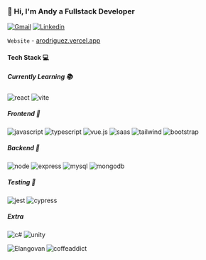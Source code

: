 ### 👋 Hi, I'm Andy a Fullstack Developer

<p><a target="_blank" href="mailto:arodriguezesteban@gmail.com"><img src="https://img.shields.io/badge/Gmail-D14836?style=for-the-badge&logo=gmail&logoColor=white" alt=Gmail /></a>
<a target="_blank" href="https://www.linkedin.com/in/arodriguezesteban/"><img src="https://img.shields.io/badge/LinkedIn-0077B5?style=for-the-badge&logo=linkedin&logoColor=white" alt=Linkedin /></a> </p>

`Website` - [arodriguez.vercel.app](https://arodriguez.vercel.app)

#### **Tech Stack 💻**

##### Currently Learning 📚
<p><img src="https://img.shields.io/badge/React.js-323330?style=for-the-badge&logo=react" alt="react" />
<img src="https://img.shields.io/badge/vite-1E1E20?style=for-the-badge&logo=vite" alt="vite" /></p>

##### Frontend 🎨

<p><img src="https://img.shields.io/badge/JavaScript-323330?style=for-the-badge&logo=javascript&logoColor=F7DF1E" alt="javascript" />
<img src="https://img.shields.io/badge/TypeScript-007ACC?style=for-the-badge&logo=typescript&logoColor=white" alt="typescript" />
<img src="https://img.shields.io/badge/Vue.js-35495E?style=for-the-badge&logo=vue.js&logoColor=4FC08D" alt="vue.js" />
<img src="https://img.shields.io/badge/Sass-CC6699?style=for-the-badge&logo=sass&logoColor=white" alt="saas" />
<img src="https://img.shields.io/badge/Tailwind_CSS-38B2AC?style=for-the-badge&logo=tailwind-css&logoColor=white" alt="tailwind" />
<img src="https://img.shields.io/badge/Bootstrap-563D7C?style=for-the-badge&logo=bootstrap&logoColor=white" alt="bootstrap" /> </p>

##### Backend 🔧

<p><img src="https://img.shields.io/badge/Node.js-43853D?style=for-the-badge&logo=node.js&logoColor=white" alt="node" />
<img src="https://img.shields.io/badge/Express.js-404D59?style=for-the-badge&logo=express" alt="express" />
<img src="https://img.shields.io/badge/MySQL-1E5069?style=for-the-badge&logo=mysql&logoColor=white" alt="mysql" />
<img src="https://img.shields.io/badge/MongoDB-4EA94B?style=for-the-badge&logo=mongodb&logoColor=white" alt="mongodb" /> </p>

##### Testing 🧪

<p><img src="https://img.shields.io/badge/Jest-323330?style=for-the-badge&logo=Jest&logoColor=white" alt="jest" />
<img src="https://img.shields.io/badge/Cypress-1C1E2E?style=for-the-badge&logo=cypress&logoColor=white" alt="cypress" /></p>


##### Extra 

<p>
  <img src="https://img.shields.io/badge/C%23-9D4F97?style=for-the-badge&logo=c-sharp&logoColor=white" alt="c#" />
  <img src="https://img.shields.io/badge/Unity-ffffff?style=for-the-badge&logo=unity&logoColor=black" alt="unity" />
</p>

<p align="left">
<img align="left" src="https://github-readme-stats.vercel.app/api?username=coffeaddict&theme=dark&show_icons=true" alt="Elangovan" />
<img align="left" src="https://github-readme-stats.vercel.app/api/top-langs?username=coffeaddict&theme=dark&show_icons=true&locale=en&layout=compact" alt="coffeaddict" />
</p>

